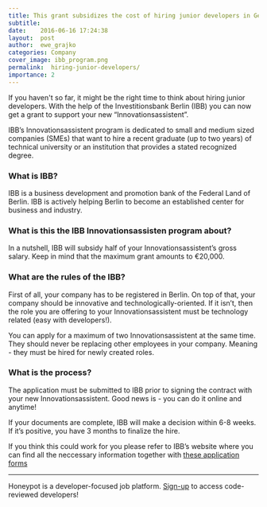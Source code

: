 ```yaml
---
title: This grant subsidizes the cost of hiring junior developers in Germany
subtitle:
date:    2016-06-16 17:24:38
layout:  post
author:  ewe_grajko
categories: Company
cover_image: ibb_program.png
permalink:  hiring-junior-developers/
importance: 2
---
```



If you haven't so far, it might be the right time to think about hiring junior developers. With the help of the Investitionsbank Berlin (IBB) you can now get a grant to support your new “Innovationsassistent”. 

<!--more-->

IBB’s Innovationsassistent program is dedicated to small and medium sized companies (SMEs) that want to hire a recent graduate (up to two years) of technical university or an institution that provides a stated recognized degree. 

### What is IBB? 

IBB is a business development and promotion bank of the Federal Land of Berlin. IBB is actively helping Berlin to become an established center for business and industry. 

### What is this the IBB Innovationsassisten program about? 

In a nutshell, IBB will subsidy half of your Innovationsassistent’s gross salary. Keep in mind that the maximum grant amounts to €20,000.

### What are the rules of the IBB? 


 First of all, your company has to be registered in Berlin. On top of that, your company should be innovative and technologically-oriented. If it isn’t, then the role you are offering to your Innovationsassistent must be technology related (easy with developers!). 

You can apply for a maximum of two Innovationsassistent at the same time. They should never be replacing other employees in your company. Meaning - they must be hired for newly created roles. 

### What is the process? 

The application must be submitted to IBB prior to signing the contract with your new Innovationsassistent. Good news is - you can do it online and anytime!

 If your documents are complete, IBB will make a decision within 6-8 weeks. If it’s positive, you have 3 months to finalize the hire. 

If you think this could work for you please refer to IBB’s website where you can find all the neccessary information together with [these application forms][1] 

* * * 

Honeypot is a developer-focused job platform. [Sign-up][2] to access code-reviewed developers! 



[1]: http://www.ibb.de/gruenden/Innovationsassistent-in.aspx  
[2]: https://www.honeypot.io/pages/how_does_it_work?utm_source=ibb